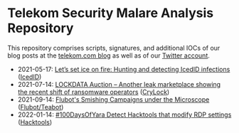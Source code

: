 # Telekom Security Malare Analysis Repository

This repository comprises scripts, signatures, and additional IOCs of our blog posts at the [telekom.com blog](https://www.telekom.com/en/blog) as well as of our [Twitter account](https://twitter.com/DTCERT).

- 2021-05-17: [Let’s set ice on fire: Hunting and detecting IcedID infections](https://www.telekom.com/en/blog/group/article/let-s-set-ice-on-fire-hunting-and-detecting-icedid-infections-627240) ([IcedID](https://github.com/telekom-security/malware_analysis/tree/main/icedid))
- 2021-07-14: [LOCKDATA Auction – Another leak marketplace showing the recent shift of ransomware operators](https://www.telekom.com/en/blog/group/article/lockdata-auction-631300) ([CryLock](https://github.com/telekom-security/malware_analysis/tree/main/crylock))
- 2021-09-14: [Flubot's Smishing Campaigns under the Microscope](https://www.telekom.com/en/blog/group/article/flubot-under-the-microscope-636368) ([Flubot/Teabot](https://github.com/telekom-security/malware_analysis/tree/main/flubot))
- 2022-01-14: [#100DaysOfYara Detect Hacktools that modify RDP settings]() ([Hacktools](https://github.com/telekom-security/malware_analysis/tree/main/hacktools))
